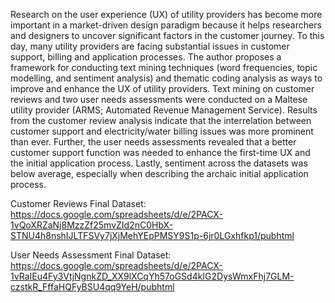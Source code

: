Research on the user experience (UX) of utility providers has become more important in a market-driven design paradigm because it helps researchers and designers to uncover significant factors in the customer journey. To this day, many utility providers are facing substantial issues in customer support, billing and application processes. The author proposes a framework for conducting text mining techniques (word frequencies, topic modelling, and sentiment analysis) and thematic coding analysis as ways to improve and enhance the UX of utility providers. Text mining on customer reviews and two user needs assessments were conducted on a Maltese utility provider (ARMS; Automated Revenue Management Service). Results from the customer review analysis indicate that the interrelation between customer support and electricity/water billing issues was more prominent than ever. Further, the user needs assessments revealed that a better customer support function was needed to enhance the first-time UX and the initial application process. Lastly, sentiment across the datasets was below average, especially when describing the archaic initial application process. 

Customer Reviews Final Dataset: https://docs.google.com/spreadsheets/d/e/2PACX-1vQoXRZaNj8MzzZf25mvZId2nC0HbX-STNU4h8nshIJLTFSVy7jXjMehYEpPMSY9S1p-6jr0LGxhfkp1/pubhtml

User Needs Assessment Final Dataset: https://docs.google.com/spreadsheets/d/e/2PACX-1vRaIEu4Fy3VtjNgnkZD_XX9lXCqYh57oGSd4kIG2DysWmxFhj7GLM-czstkR_FffaHQFyBSU4qq9YeH/pubhtml
